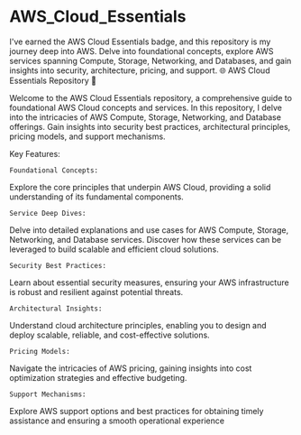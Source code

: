 # AWS_Cloud_Essentials
I've earned the AWS Cloud Essentials badge, and this repository is my journey deep into AWS. Delve into foundational concepts, explore AWS services spanning Compute, Storage, Networking, and Databases, and gain insights into security, architecture, pricing, and support. 
🌐 AWS Cloud Essentials Repository 🚀

Welcome to the AWS Cloud Essentials repository, a comprehensive guide to foundational AWS Cloud concepts and services. In this repository, I delve into the intricacies of AWS Compute, Storage, Networking, and Database offerings. Gain insights into security best practices, architectural principles, pricing models, and support mechanisms.

Key Features:

    Foundational Concepts:
Explore the core principles that underpin AWS Cloud, providing a solid understanding of its fundamental components.

    Service Deep Dives:
Delve into detailed explanations and use cases for AWS Compute, Storage, Networking, and Database services. Discover how these services can be leveraged to build scalable and efficient cloud solutions.

    Security Best Practices:
Learn about essential security measures, ensuring your AWS infrastructure is robust and resilient against potential threats.

    Architectural Insights:
Understand cloud architecture principles, enabling you to design and deploy scalable, reliable, and cost-effective solutions.

    Pricing Models:
Navigate the intricacies of AWS pricing, gaining insights into cost optimization strategies and effective budgeting.

    Support Mechanisms:
Explore AWS support options and best practices for obtaining timely assistance and ensuring a smooth operational experience
